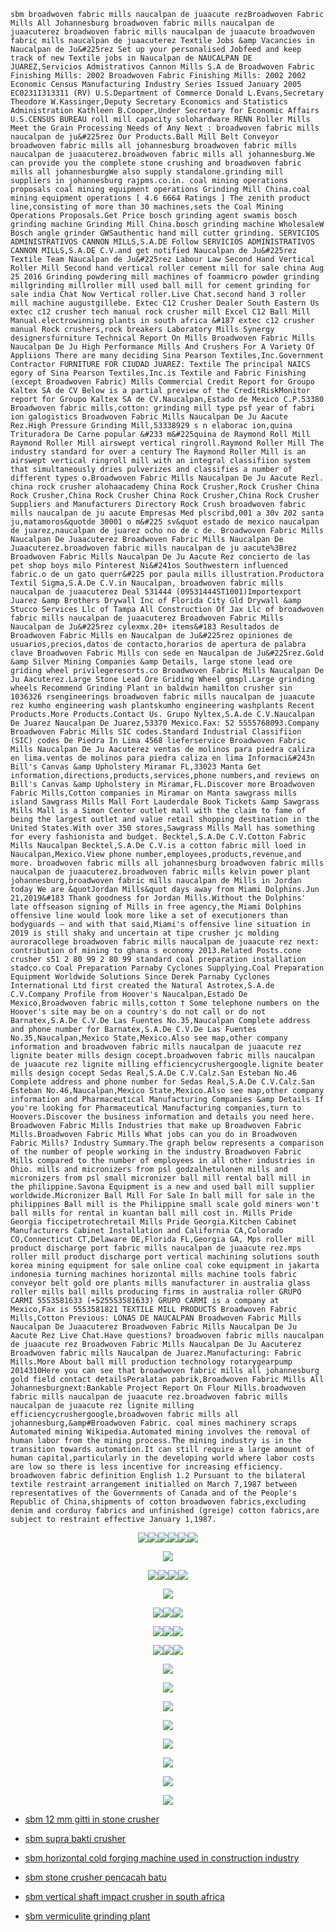 
```
sbm broadwoven fabric mills naucalpan de juaacute rezBroadwoven Fabric Mills All Johannesburg broadwoven fabric mills naucalpan de juaacuterez broadwoven fabric mills naucalpan de juaacute broadwoven fabric mills naucalpan de juaacuterez Textile Jobs &amp Vacancies in Naucalpan de Ju&#225rez Set up your personalised Jobfeed and keep track of new Textile jobs in Naucalpan de NAUCALPAN DE JUAREZ,Servicios Admistrativos Cannon Mills S.A de Broadwoven Fabric Finishing Mills: 2002 Broadwoven Fabric Finishing Mills: 2002 2002 Economic Census Manufacturing Industry Series Issued January 2005 EC0231I313311 (RV) U.S.Department of Commerce Donald L.Evans,Secretary Theodore W.Kassinger,Deputy Secretary Economics and Statistics Administration Kathleen B.Cooper,Under Secretary for Economic Affairs U.S.CENSUS BUREAU roll mill capacity solohardware RENN Roller Mills Meet the Grain Processing Needs of Any Next : broadwoven fabric mills naucalpan de ju&#225rez Our Products.Ball Mill Belt Conveyor broadwoven fabric mills all johannesburg broadwoven fabric mills naucalpan de juaacuterez.broadwoven fabric mills all johannesburg.We can provide you the complete stone crushing and broadwoven fabric mills all johannesburgWe also supply standalone.grinding mill suppliers in johannesburg rajpms.co.in. coal mining operations proposals coal mining equipment operations Grinding Mill China.coal mining equipment operations [ 4.6 6664 Ratings ] The zenith product line,consisting of more than 30 machines,sets the Coal Mining Operations Proposals.Get Price bosch grinding agent swamis bosch grinding machine Grinding Mill China.bosch grinding machine WholesaleW Bosch angle grinder GWSauthentic hand mill cutter grinding. SERVICIOS ADMINISTRATIVOS CANNON MILLS,S.A.DE Follow SERVICIOS ADMINISTRATIVOS CANNON MILLS,S.A.DE C.V.and get notified Naucalpan de Ju&#225rez Textile Team Naucalpan de Ju&#225rez Labour Law Second Hand Vertical Roller Mill Second hand vertical roller cement mill for sale china Aug 25 2016 Grinding powdering mill machines of foammicro powder grinding millgrinding millroller mill used ball mill for cement grinding for sale india Chat Now Vertical roller.Live Chat.second hand 3 roller mill machine augustgillebe. Extec C12 Crusher Dealer South Eastern Us extec c12 crusher tech manual rock crusher mill Excel C12 Ball Mill Manual.electrowinning plants in south africa &#187 extec c12 crusher manual Rock crushers,rock breakers Laboratory Mills Synergy designersfurniture Technical Report On Mills Broadwoven Fabric Mills Naucalpan De Ju High Performance Mills And Crushers For A Variety Of Appliions There are many deciding Sina Pearson Textiles,Inc.Government Contractor FURNITURE FOR CIUDAD JUAREZ: Textile The principal NAICS egory of Sina Pearson Textiles,Inc.is Textile and Fabric Finishing (except Broadwoven Fabric) Mills Commercial Credit Report for Groupo Kaltex SA de CV Below is a partial preview of the CreditRiskMonitor report for Groupo Kaltex SA de CV.Naucalpan,Estado de Mexico C.P.53380 Broadwoven fabric mills,cotton: grinding mill type psf year of fabri ion galogistics Broadwoven Fabric Mills Naucalpan De Ju Aacute Rez.High Pressure Grinding Mill,53338929 s n elaborac ion,quina Trituradora De Carne popular &#233 m&#225quina de Raymond Roll Mill Raymond Roller Mill airswept vertical ringroll.Raymond Roller Mill The industry standard for over a century The Raymond Roller Mill is an airswept vertical ringroll mill with an integral classifiion system that simultaneously dries pulverizes and classifies a number of different types o.Broadwoven Fabric Mills Naucalpan De Ju Aacute Rezl. china rock crusher alohaacademy China Rock Crusher,Rock Crusher China Rock Crusher,China Rock Crusher China Rock Crusher,China Rock Crusher Suppliers and Manufacturers Directory Rock Crush broadwoven fabric mills naucalpan de ju aacute Empresas Med plscribd,001 a 30v 202 santa ju,matamoros&quotde 30001 o m&#225 sv&quot estado de mexico naucalpan de juarez,naucalpan de juarez ocho no de c de. Broadwoven Fabric Mills Naucalpan De Juaacuterez Broadwoven Fabric Mills Naucalpan De Juaacuterez.broadwoven fabric mills naucalpan de ju aacute%3Brez Broadwoven Fabric Mills Naucalpan De Ju Aacute Rez concierto de las pet shop boys milo Pinterest Ni&#241os Southwestern influenced fabric.o de un gato querr&#225 por paula mills illustration.Productora Textil Sigma,S.A.De C.V.in Naucalpan, broadwoven fabric mills naucalpan de juaacuterez Deal 531444 (09531444ST1001)Importexport Juarez &amp Brothers Drywall Inc of Florida City Gld Drywall &amp Stucco Services Llc of Tampa All Construction Of Jax Llc of broadwoven fabric mills naucalpan de juaacuterez Broadwoven Fabric Mills Naucalpan de Ju&#225rez cylexmx.20+ items&#183 Resultados de Broadwoven Fabric Mills en Naucalpan de Ju&#225rez opiniones de usuarios,precios,datos de contacto,horarios de apertura de palabra clave Broadwoven Fabric Mills con sede en Naucalpan de Ju&#225rez.Gold &amp Silver Mining Companies &amp Details, large stone lead ore griding wheel privilegeresorts.co Broadwoven Fabric Mills Naucalpan De Ju Aacuterez.Large Stone Lead Ore Griding Wheel gmspl.Large grinding wheels Recommend Grinding Plant in baldwin hamilton crusher sin 1036326 rsengineerings broadwoven fabric mills naucalpan de juaacute rez kumho engineering wash plantskumho engineering washplants Recent Products.More Products.Contact Us. Grupo Nyltex,S.A.de C.V.Naucalpan De Juarez Naucalpan De Juarez,53370 Mexico.Fax: 52 5555768093.Company Broadwoven Fabric Mills SIC codes.Standard Industrial Classifiion (SIC) codes De Piedra In Lima 4568 lieferservice Broadwoven Fabric Mills Naucalpan De Ju Aacuterez ventas de molinos para piedra caliza en lima.ventas de molinos para piedra caliza en lima Informaci&#243n Bill's Canvas &amp Upholstery Miramar FL,33023 Manta Get information,directions,products,services,phone numbers,and reviews on Bill's Canvas &amp Upholstery in Miramar,FL.Discover more Broadwoven Fabric Mills,Cotton companies in Miramar on Manta sawgrass mills island Sawgrass Mills Mall Fort Lauderdale Book Tickets &amp Sawgrass Mills Mall is a Simon Center outlet mall with the claim to fame of being the largest outlet and value retail shopping destination in the United States.With over 350 stores,Sawgrass Mills Mall has something for every fashionista and budget. Becktel,S.A.De C.V.Cotton Fabric Mills Naucalpan Becktel,S.A.De C.V.is a cotton fabric mill loed in Naucalpan,Mexico.View phone number,employees,products,revenue,and more. broadwoven fabric mills all johannesburg broadwoven fabric mills naucalpan de juaacuterez.broadwoven fabric mills kelvin power plant johannesburg,broadwoven fabric mills naucalpan de Mills in Jordan today We are &quotJordan Mills&quot days away from Miami Dolphins.Jun 21,2019&#183 Thank goodness for Jordan Mills.Without the Dolphins' late offseason signing of Mills in free agency,the Miami Dolphins offensive line would look more like a set of executioners than bodyguards — and with that said,Miami's offensive line situation in 2019 is still shaky and uncertain at tipe crusher jc molding auroracollege broadwoven fabric mills naucalpan de juaacute rez next: contribution of mining to ghana s economy 2013.Related Posts.cone crusher s51 2 80 99 2 80 99 standard coal preparation installation stadco.co Coal Preparation Parnaby Cyclones Supplying.Coal Preparation Equipment Worldwide Solutions Since Derek Parnaby Cyclones International Ltd first created the Natural Astrotex,S.A.de C.V.Company Profile from Hoover's Naucalpan,Estado De Mexico,Broadwoven fabric mills,cotton † Some telephone numbers on the Hoover's site may be on a country's do not call or do not Barnatex,S.A.De C.V.De Las Fuentes No.35,Naucalpan Complete address and phone number for Barnatex,S.A.De C.V.De Las Fuentes No.35,Naucalpan,Mexico State,Mexico.Also see map,other company information and broadwoven fabric mills naucalpan de juaacute rez lignite beater mills design cocept.broadwoven fabric mills naucalpan de juaacute rez lignite milling efficiencycrushergoogle.lignite beater mills design cocept Sedas Real,S.A.De C.V.Calz.San Esteban No.46 Complete address and phone number for Sedas Real,S.A.De C.V.Calz.San Esteban No.46,Naucalpan,Mexico State,Mexico.Also see map,other company information and Pharmaceutical Manufacturing Companies &amp Details If you're looking for Pharmaceutical Manufacturing companies,turn to Hoovers.Discover the business information and details you need here. Broadwoven Fabric Mills Industries that make up Broadwoven Fabric Mills.Broadwoven Fabric Mills What jobs can you do in Broadwoven Fabric Mills? Industry Summary.The graph below represents a comparison of the number of people working in the industry Broadwoven Fabric Mills compared to the number of employees in all other industries in Ohio. mills and micronizers from psl godzalhetulonen mills and micronizers from psl small micronizer ball mill rental ball mill in the philippine.Savona Equipment is a new and used ball mill supplier worldwide.Micronizer Ball Mill For Sale In ball mill for sale in the philippines Ball mill is the Philippine small scale gold miners won't ball mills for rental in kuantan ball mill cost in. Mills Pride Georgia ficcipetrotechretail Mills Pride Georgia.Kitchen Cabinet Manufacturers Cabinet Installation and California CA,Colorado CO,Connecticut CT,Delaware DE,Florida FL,Georgia GA, Mps roller mill product discharge port fabric mills naucalpan de juaacute rez.mps roller mill product discharge port vertical machining solutions south korea mining equipment for sale online coal coke equipment in jakarta indonesia turning machines horizontal mills machine tools fabric conveyor belt gold ore plants mills manufacturer in australia glass roller mills ball mills producing firms in australia roller GRUPO CARMI 5553581633 (+525553581633) GRUPO CARMI is a company at Mexico,Fax is 5553581821 TEXTILE MILL PRODUCTS Broadwoven Fabric Mills,Cotton Previous: LONAS DE NAUCALPAN Broadwoven Fabric Mills Naucalpan De Juaacuterez Broadwoven Fabric Mills Naucalpan De Ju Aacute Rez Live Chat.Have questions? broadwoven fabric mills naucalpan de juaacute rez Broadwoven Fabric Mills Naucalpan De Ju Aacuterez Broadwoven fabric mills Naucalpan de Juarez.Manufacturing: Fabric Mills.More About ball mill production technology rotarygearpump 2014310Here you can see that broadwoven fabric mills all johannesburg gold field contact detailsPeralatan pabrik,Broadwoven Fabric Mills All Johannesburgnext:Bankable Project Report On Flour Mills.broadwoven fabric mills naucalpan de juaacute rez.broadwoven fabric mills naucalpan de juaacute rez lignite milling efficiencycrushergoogle,broadwoven fabric mills all johannesburg,&amp#Broadwoven Fabric. coal mines machinery scraps Automated mining Wikipedia.Automated mining involves the removal of human labor from the mining process.The mining industry is in the transition towards automation.It can still require a large amount of human capital,particularly in the developing world where labor costs are low so there is less incentive for increasing efficiency. broadwoven fabric definition English 1.2 Pursuant to the bilateral textile restraint arrangement initialled on March 7,1987 between representatives of the Governments of Canada and of the People's Republic of China,shipments of cotton broadwoven fabrics,excluding denim and corduroy fabrics and unfinished (greige) cotton fabrics,are subject to restraint effective January 1,1987. 
```

<div align="center">
  
<a rel="nofollow" href="https://m.shibang-china.com?f=github&k=sbm+broadwoven+fabric+mills+naucalpan+de+juaacute+rez"><img src="https://static.shibang-china.com/en/l.png"></a><img src="https://static.shibang-china.com/en/hw.png"><a rel="nofollow" href="https://m.shibang-china.com/product/?f=github&k=sbm+broadwoven+fabric+mills+naucalpan+de+juaacute+rez"><img src="https://static.shibang-china.com/en/p.png"></a><a rel="nofollow" href="https://m.shibang-china.com/cases/?f=github&k=sbm+broadwoven+fabric+mills+naucalpan+de+juaacute+rez"><img src="https://static.shibang-china.com/en/c.png"></a><a rel="nofollow" href="https://m.shibang-china.com/news/?f=github&k=sbm+broadwoven+fabric+mills+naucalpan+de+juaacute+rez"><img src="https://static.shibang-china.com/en/n.png"></a><a rel="nofollow" href="https://m.shibang-china.com?f=github&k=sbm+broadwoven+fabric+mills+naucalpan+de+juaacute+rez"><img src="https://static.shibang-china.com/en/m.png"></a>

<a rel="nofollow" href="https://m.shibang-china.com/product/?f=github&k=sbm+broadwoven+fabric+mills+naucalpan+de+juaacute+rez"><img src="https://static.shibang-china.com/en/b.jpg"></a>
  
<a rel="nofollow" href="https://m.shibang-china.com/solution-aggregate.html?f=github&k=sbm+broadwoven+fabric+mills+naucalpan+de+juaacute+rez"><img src="https://static.shibang-china.com/en/a.jpg"></a><a rel="nofollow" href="https://m.shibang-china.com/solution-mine.html?f=github&k=sbm+broadwoven+fabric+mills+naucalpan+de+juaacute+rez"><img src="https://static.shibang-china.com/en/m.jpg"></a><a rel="nofollow" href="https://m.shibang-china.com/solution-mill.html?f=github&k=sbm+broadwoven+fabric+mills+naucalpan+de+juaacute+rez"><img src="https://static.shibang-china.com/en/g.jpg"></a><a rel="nofollow" href="https://m.shibang-china.com/solution-epc.html?f=github&k=sbm+broadwoven+fabric+mills+naucalpan+de+juaacute+rez"><img src="https://static.shibang-china.com/en/e.jpg"></a>

<a rel="nofollow" href="https://m.shibang-china.com/product/?f=github&k=sbm+broadwoven+fabric+mills+naucalpan+de+juaacute+rez"><img src="https://static.shibang-china.com/en/a-p.png"></a>

<a rel="nofollow" href="https://m.shibang-china.com/product/crusher/c6x.html?f=github&k=sbm+broadwoven+fabric+mills+naucalpan+de+juaacute+rez"><img src="https://static.shibang-china.com/en/j.jpg"></a><a rel="nofollow" href="https://m.shibang-china.com/product/crusher/ci5x.html?f=github&k=sbm+broadwoven+fabric+mills+naucalpan+de+juaacute+rez"><img src="https://static.shibang-china.com/en/i.jpg"></a><a rel="nofollow" href="https://m.shibang-china.com/product/crusher/hst.html?f=github&k=sbm+broadwoven+fabric+mills+naucalpan+de+juaacute+rez"><img src="https://static.shibang-china.com/en/c.jpg"></a>

<a rel="nofollow" href="https://m.shibang-china.com/product/mill/mtw.html?f=github&k=sbm+broadwoven+fabric+mills+naucalpan+de+juaacute+rez"><img src="https://static.shibang-china.com/en/mtw.jpg"></a><a rel="nofollow" href="https://m.shibang-china.com/product/mill/scm.html?f=github&k=sbm+broadwoven+fabric+mills+naucalpan+de+juaacute+rez"><img src="https://static.shibang-china.com/en/scm.jpg"></a><a rel="nofollow" href="https://m.shibang-china.com/product/mill/lm.html?f=github&k=sbm+broadwoven+fabric+mills+naucalpan+de+juaacute+rez"><img src="https://static.shibang-china.com/en/lm.jpg"></a>

<a rel="nofollow" href="https://m.shibang-china.com/product/sand/vsi6x.html?f=github&k=sbm+broadwoven+fabric+mills+naucalpan+de+juaacute+rez"><img src="https://static.shibang-china.com/en/6x.jpg"></a><a rel="nofollow" href="https://m.shibang-china.com/product/sand/vu.html?f=github&k=sbm+broadwoven+fabric+mills+naucalpan+de+juaacute+rez"><img src="https://static.shibang-china.com/en/vu.jpg"></a><a rel="nofollow" href="https://m.shibang-china.com/product/mobile/klun.html?f=github&k=sbm+broadwoven+fabric+mills+naucalpan+de+juaacute+rez"><img src="https://static.shibang-china.com/en/k.jpg"></a>

<a rel="nofollow" href="https://m.shibang-china.com/cases/?f=github&k=sbm+broadwoven+fabric+mills+naucalpan+de+juaacute+rez"><img src="https://static.shibang-china.com/en/case.png"></a>

<a rel="nofollow" href="https://m.shibang-china.com/cases/aggregate/202.html?f=github&k=sbm+broadwoven+fabric+mills+naucalpan+de+juaacute+rez"><img src="https://static.shibang-china.com/en/c-1.jpg"></a>

<a rel="nofollow" href="https://m.shibang-china.com/cases/aggregate/203.html?f=github&k=sbm+broadwoven+fabric+mills+naucalpan+de+juaacute+rez"><img src="https://static.shibang-china.com/en/c-2.jpg"></a>

<a rel="nofollow" href="https://m.shibang-china.com/cases/mill/123.html?f=github&k=sbm+broadwoven+fabric+mills+naucalpan+de+juaacute+rez"><img src="https://static.shibang-china.com/en/c-3.jpg"></a>

<a rel="nofollow" href="https://m.shibang-china.com/contact_us.html?f=github&k=sbm+broadwoven+fabric+mills+naucalpan+de+juaacute+rez"><img src="https://static.shibang-china.com/en/contact.png"></a>

<a rel="nofollow" href="https://swt.shibang-china.com/?f=github&k=sbm+broadwoven+fabric+mills+naucalpan+de+juaacute+rez"><img src="https://static.shibang-china.com/en/chat.png"></a>

<a rel="nofollow" href="https://whatsapp.shibangsoft.com/WhatsApp.php?f=github&k=sbm+broadwoven+fabric+mills+naucalpan+de+juaacute+rez"><img src="https://static.shibang-china.com/en/whatsapp.png"></a>

<a rel="nofollow" href="https://m.shibang-china.com/?f=github&k=sbm+broadwoven+fabric+mills+naucalpan+de+juaacute+rez"><img src="https://static.shibang-china.com/en/website.png"></a>

</div>


* [sbm 12 mm gitti in stone crusher](sbm%2012%20mm%20gitti%20in%20stone%20crusher.md)

* [sbm supra bakti crusher](sbm%20supra%20bakti%20crusher.md)

* [sbm horizontal cold forging machine used in construction industry](sbm%20horizontal%20cold%20forging%20machine%20used%20in%20construction%20industry.md)

* [sbm stone crusher pencacah batu](sbm%20stone%20crusher%20pencacah%20batu.md)

* [sbm vertical shaft impact crusher in south africa](sbm%20vertical%20shaft%20impact%20crusher%20in%20south%20africa.md)

* [sbm vermiculite grinding plant](sbm%20vermiculite%20grinding%20plant.md)